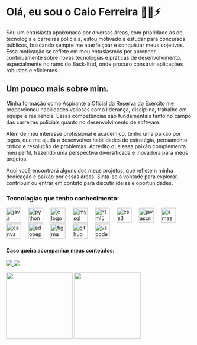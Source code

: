 

<h1>Olá, eu sou o Caio Ferreira 👨‍💻⚡</h1>
Sou um entusiasta apaixonado por diversas áreas, com prioridade as de tecnologia e carreiras policiais, estou motivado a estudar para concursos públicos, buscando sempre me aperfeiçoar e conquistar meus objetivos. Essa motivação se reflete em meu entusiasmos por aprender continuamente sobre novas tecnologias e práticas de desenvolvimento, especialmente no ramo do Back-End, onde procuro construir aplicações robustas e eficientes.


<h2 align="left">Um pouco mais sobre mim.</h2>

Minha formação como Aspirante a Oficial da Reserva do Exército me proporcionou habilidades valiosas como liderança, disciplina, trabalho em equipe e resiliência. Essas competências são fundamentais tanto no campo das carreiras policiais quanto no desenvolvimento de software.

Além de meu interesse profissional e acadêmico, tenho uma paixão por jogos, que me ajuda a desenvolver habilidades de estratégia, pensamento crítico e resolução de problemas. Acredito que essa paixão complementa meu perfil, trazendo uma perspectiva diversificada e inovadora para meus projetos.

Aqui você encontrará alguns dos meus projetos, que refletem minha dedicação e paixão por essas áreas. Sinta-se à vontade para explorar, contribuir ou entrar em contato para discutir ideias e oportunidades.





<h3 align="left">Tecnologias que tenho conhecimento:</h3>

<div align="left">
  <img src="https://cdn.jsdelivr.net/gh/devicons/devicon/icons/java/java-original.svg" height="40" alt="java logo"  />
  <img width="12" />
  <img src="https://cdn.jsdelivr.net/gh/devicons/devicon/icons/python/python-original.svg" height="40" alt="python logo"  />
  <img width="12" />
  <img src="https://cdn.jsdelivr.net/gh/devicons/devicon/icons/c/c-original.svg" height="40" alt="c logo"  />
  <img width="12" />
  <img src="https://skillicons.dev/icons?i=mysql" height="40" alt="mysql logo"  />
  <img width="12" />
  <img src="https://cdn.jsdelivr.net/gh/devicons/devicon/icons/html5/html5-original.svg" height="40" alt="html5 logo"  />
  <img width="12" />
  <img src="https://cdn.jsdelivr.net/gh/devicons/devicon/icons/css3/css3-original.svg" height="40" alt="css3 logo"  />
  <img width="12" />
  <img src="https://cdn.jsdelivr.net/gh/devicons/devicon/icons/javascript/javascript-original.svg" height="40" alt="javascript logo"  />
  <img width="12" />
  <img src="https://skillicons.dev/icons?i=aws" height="40" alt="amazonwebservices logo"  />
  <img width="12" />
  <img src="https://cdn.jsdelivr.net/gh/devicons/devicon/icons/canva/canva-original.svg" height="40" alt="canva logo"  />
  <img width="12" />
  <img src="https://skillicons.dev/icons?i=ps" height="40" alt="adobephotoshop logo"  />
  <img width="12" />
  <img src="https://cdn.jsdelivr.net/gh/devicons/devicon/icons/figma/figma-original.svg" height="40" alt="figma logo"  />
  <img width="12" />
  <img src="https://cdn.jsdelivr.net/gh/devicons/devicon/icons/github/github-original.svg" height="40" alt="github logo"  />
  <img width="12" />
  <img src="https://cdn.jsdelivr.net/gh/devicons/devicon/icons/vscode/vscode-original.svg" height="40" alt="vscode logo"  />
</div>


#### Caso queira acompanhar meus conteúdos:

<p align="left">
  <a href="https://www.instagram.com/_caioojf/" alt="Instagram">
    <img src="https://img.shields.io/badge/-Instagram-6610F2?style=for-the-badge&logo=Instagram&logoColor=FFFFFF&link=https://www.instagram.com/iuricode"/>
  </a>
  
  <a href="https://www.linkedin.com/in/ferreiradev12/" alt="Linkedin">
    <img src="https://img.shields.io/badge/-Linkedin-6610F2?style=for-the-badge&logo=Linkedin&logoColor=FFFFFF&link=https://www.linkedin.com/in/iuricode"/>
  </a>
  
</p>

<div>
  <img height="180em" src="https://github-readme-stats.vercel.app/api?username=FerreiraxDev&show_icons=true&theme=radical"/>
  <img height="180em" src="https://github-readme-stats.vercel.app/api/top-langs/?username=FerreiraxDev&layout=compact&theme=radical"/>
</div>

